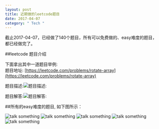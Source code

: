 ```yaml
---
layout: post
title: 近期做的leetcode题目
date: 2017-04-07
category: " Tech "
---
```


截止2017-04-07，已经做了140个题目，所有可以免费做的、easy难度的题目，都已经做完了。
   
   
   
##leetcode 题目介绍
   

下面拿出其中一道题目举例:   
题目地址: [https://leetcode.com/problems/rotate-array](https://leetcode.com/problems/rotate-array)    
   
题目描述:![题目描述:](http://coolawk.com/images/leetcode_example_subject.png "fish")     
   
   
    
题目解答:![题目解答:](http://coolawk.com/images/leetcode_example_resolution.png "fish")

   
   
   
##所有的easy难度的题目, 如下图所示：    

![talk something](http://coolawk.com/images/leetcode_easy_1.png "fish")
![talk something](http://coolawk.com/images/leetcode_easy_2.png "fish")
![talk something](http://coolawk.com/images/leetcode_easy_3.png "fish")
![talk something](http://coolawk.com/images/leetcode_easy_4.png "fish")
![talk something](http://coolawk.com/images/leetcode_easy_5.png "fish")


